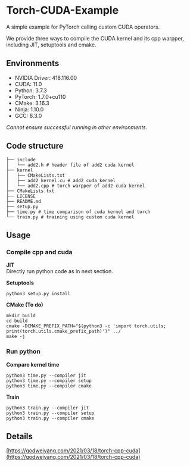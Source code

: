 # Torch-CUDA-Example
A simple example for PyTorch calling custom CUDA operators.

We provide three ways to compile the CUDA kernel and its cpp warpper, including JIT, setuptools and cmake.

## Environments
* NVIDIA Driver: 418.116.00
* CUDA: 11.0
* Python: 3.7.3
* PyTorch: 1.7.0+cu110
* CMake: 3.16.3
* Ninja: 1.10.0
* GCC: 8.3.0

*Cannot ensure successful running in other environments.*

## Code structure
```shell
├── include
│   └── add2.h # header file of add2 cuda kernel
├── kernel
│   ├── CMakeLists.txt
│   ├── add2_kernel.cu # add2 cuda kernel
│   └── add2.cpp # torch warpper of add2 cuda kernel
├── CMakeLists.txt
├── LICENSE
├── README.md
├── setup.py
├── time.py # time comparison of cuda kernel and torch
└── train.py # training using custom cuda kernel
```

## Usage
### Compile cpp and cuda
**JIT**  
Directly run python code as in next section.

**Setuptools**  
```shell
python3 setup.py install
```

**CMake (To do)**  
```shell
mkdir build
cd build
cmake -DCMAKE_PREFIX_PATH="$(python3 -c 'import torch.utils; print(torch.utils.cmake_prefix_path)')" ../
make -j
```

### Run python
**Compare kernel time**  
```shell
python3 time.py --compiler jit
python3 time.py --compiler setup
python3 time.py --compiler cmake
```

**Train**  
```shell
python3 train.py --compiler jit
python3 train.py --compiler setup
python3 train.py --compiler cmake
```

## Details
[https://godweiyang.com/2021/03/18/torch-cpp-cuda](https://godweiyang.com/2021/03/18/torch-cpp-cuda)